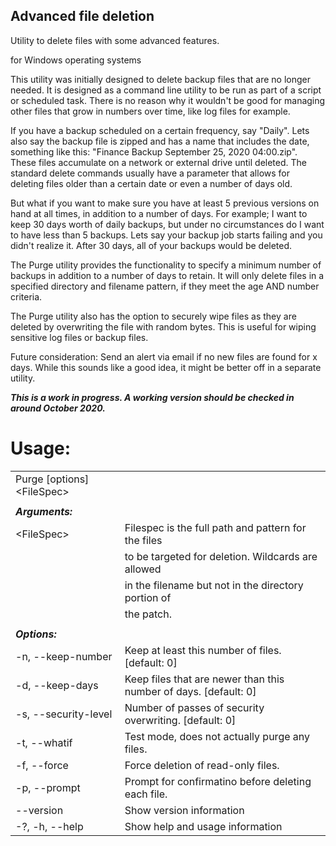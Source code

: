 ## Advanced file deletion

Utility to delete files with some advanced features.

for Windows operating systems

This utility was initially designed to delete backup files that are no longer needed.
It is designed as a command line utility to be run as part of a script or scheduled
task. There is no reason why it wouldn't be good for managing other files that grow
in numbers over time, like log files for example.

If you have a backup scheduled on a certain frequency, say "Daily".  Lets also say the
backup file is zipped and has a name that includes the date, something like this:
"Finance Backup September 25, 2020 04:00.zip".    These files accumulate on a network or
external drive until deleted.  The standard delete commands usually have a parameter 
that allows for deleting files older than a certain date or even a number of days old. 
 

But what if you want to make sure you have at least 5 previous versions on hand at all 
times, in addition to a number of days.  For example; I want to keep 30 days worth of
daily backups, but under no circumstances do I want to have less than 5 backups.  Lets 
say your backup job starts failing and you didn't realize it.  After 30 days, all of your
backups would be deleted. 

The Purge utility provides the functionality to specify a minimum number of backups in 
addition to a number of days to retain.  It will only delete files in a specified directory 
and filename pattern, if they meet the age AND number criteria.

The Purge utility also has the option to securely wipe files as they are deleted by 
overwriting the file with random bytes.  This is useful for wiping sensitive log files
or backup files.

Future consideration:  Send an alert via email if no new files are found for x days.
   While this sounds like a good idea, it might be better off in a separate utility.
   
***This is a work in progress.  A working version should be checked in around October 2020.***


# Usage:    
|                                        |                                                                          |
|----------------------------------------|--------------------------------------------------------------------------|        
|  Purge [options] \<FileSpec\>          |                                                                          |
|                                        |                                                                          |  
|  ***Arguments:***                      |                                                                          |
| \<FileSpec\>                           | Filespec is the full path and pattern for the files                      |
|                                        | to be targeted for deletion.  Wildcards are allowed                      |                     
|                                        | in the filename but not in the directory portion of                      |
|                                        | the patch.                                                               |
|                                        |                                                                          |
|  ***Options:***                        |                                                                          |
| -n, --keep-number <keep-number>        | Keep at least this number of files. [default: 0]                         |
| -d, --keep-days <keep-days>            | Keep files that are newer than this number of days. [default: 0]         |   
| -s, --security-level <security-level>  | Number of passes of security overwriting. [default: 0]                   |
| -t, --whatif                           | Test mode, does not actually purge any files.                            |
| -f, --force                            | Force deletion of read-only files.                                       |
| -p, --prompt                           | Prompt for confirmatino before deleting each file.                       |
| --version                              | Show version information                                                 |
| -?, -h, --help                         | Show help and usage information                                          |
